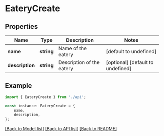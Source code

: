 # EateryCreate


## Properties

Name | Type | Description | Notes
------------ | ------------- | ------------- | -------------
**name** | **string** | Name of the eatery | [default to undefined]
**description** | **string** | Description of the eatery | [optional] [default to undefined]

## Example

```typescript
import { EateryCreate } from './api';

const instance: EateryCreate = {
    name,
    description,
};
```

[[Back to Model list]](../README.md#documentation-for-models) [[Back to API list]](../README.md#documentation-for-api-endpoints) [[Back to README]](../README.md)
